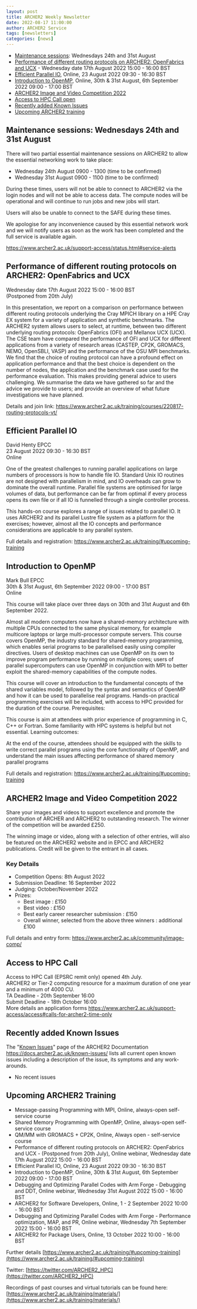 ```yaml
---
layout: post
title: ARCHER2 Weekly Newsletter
date: 2022-08-17 11:00:00
author: ARCHER2 Service
tags: [newsletters] 
categories: [news]
---
```


- [Maintenance sessions](#maintenance-sessions-wednesdays-24th-and-31st-august): Wednesdays 24th and 31st August
- [Performance of different routing protocols on ARCHER2: OpenFabrics and UCX](#performance-of-different-routing-protocols-on-archer2-openfabrics-and-ucx) -  Wednesday date 17th August 2022 15:00 - 16:00 BST
- [Efficient Parallel IO](#efficient-parallel-io), Online, 23 August 2022 09:30 - 16:30 BST
- [Introduction to OpenMP](#introduction-to-openmp), Online, 30th & 31st August, 6th September 2022 09:00 - 17:00 BST 
- [ARCHER2 Image and Video Competition 2022](#archer2-image-and-video-competition-2022)  
- [Access to HPC Call open](#access-to-hpc-call)
- [Recently added Known Issues](#recently-added-known-issues)
- [Upcoming ARCHER2 training](#upcoming-archer2-training)

<!--more-->
 
 
## Maintenance sessions: Wednesdays 24th and 31st August

There will two partial essential maintenance sessions on ARCHER2 to allow the essential networking work to take place:

- Wednesday 24th August 0900 - 1300 (time to be confirmed) 
- Wednesday 31st August  0900 - 1100 (time to be confirmed)

During these times, users will not be able to connect to ARCHER2 via the login nodes and will not be able to access data. The compute nodes will be operational and will continue to run jobs and new jobs will start.

Users will also be unable to connect to the SAFE during these times.

We apologise for any inconvenience caused by this essential network work and we will notify users as soon as the work has been completed and the full service is available again.

<https://www.archer2.ac.uk/support-access/status.html#service-alerts>


## Performance of different routing protocols on ARCHER2: OpenFabrics and UCX

 Wednesday date 17th August 2022 15:00 - 16:00 BST <br>
(Postponed from 20th July)

In this presentation, we report on a comparison on performance between different routing protocols underlying the Cray MPICH library on a HPE Cray EX system for a variety of application and synthetic benchmarks. The ARCHER2 system allows users to select, at runtime, between two different underlying routing protocols: OpenFabrics (OFI) and Mellanox UCX (UCX). The CSE team have compared the performance of OFI and UCX for different applications from a variety of research areas (CASTEP, CP2K, GROMACS, NEMO, OpenSBLI, VASP) and the performance of the OSU MPI benchmarks. We find that the choice of routing protocol can have a profound effect on application performance and that the best choice is dependent on the number of nodes, the application and the benchmark case used for the performance evaluation. This makes providing general advice to users challenging. We summarise the data we have gathered so far and the advice we provide to users; and provide an overview of what future investigations we have planned.

Details and join link: <https://www.archer2.ac.uk/training/courses/220817-routing-protocols-vt/>


## Efficient Parallel IO

David Henty EPCC<br>
23 August 2022 09:30 - 16:30 BST<br>
Online

One of the greatest challenges to running parallel applications on large numbers of processors is how to handle file IO. Standard Unix IO routines are not designed with parallelism in mind, and IO overheads can grow to dominate the overall runtime. Parallel file systems are optimised for large volumes of data, but performance can be far from optimal if every process opens its own file or if all IO is funnelled through a single controller process.

This hands-on course explores a range of issues related to parallel IO. It uses ARCHER2 and its parallel Lustre file system as a platform for the exercises; however, almost all the IO concepts and performance considerations are applicable to any parallel system.

Full details and registration: <https://www.archer2.ac.uk/training/#upcoming-training>



## Introduction to OpenMP

Mark Bull EPCC<br>
30th & 31st August, 6th September 2022 09:00 - 17:00 BST <br>
Online

This course will take place over three days on 30th and 31st August and 6th September 2022.

Almost all modern computers now have a shared-memory architecture with multiple CPUs connected to the same physical memory, for example multicore laptops or large multi-processor compute servers. This course covers OpenMP, the industry standard for shared-memory programming, which enables serial programs to be parallelised easily using compiler directives. Users of desktop machines can use OpenMP on its own to improve program performance by running on multiple cores; users of parallel supercomputers can use OpenMP in conjunction with MPI to better exploit the shared-memory capabilities of the compute nodes.

This course will cover an introduction to the fundamental concepts of the shared variables model, followed by the syntax and semantics of OpenMP and how it can be used to parallelise real programs. Hands-on practical programming exercises will be included, with access to HPC provided for the duration of the course.
Prerequisites:

This course is aim at attendees with prior experience of programming in C, C++ or Fortran. Some familiarity with HPC systems is helpful but not essential.
Learning outcomes:

At the end of the course, attendees should be equipped with the skills to write correct parallel programs using the core functionality of OpenMP, and understand the main issues affecting performance of shared memory parallel programs

Full details and registration: <https://www.archer2.ac.uk/training/#upcoming-training>


## ARCHER2 Image and Video Competition 2022 

Share your images and videos to support excellence and promote the contribution of ARCHER and ARCHER2 to outstanding research. The winner of the competition will be awarded £250.

The winning image or video, along with a selection of other entries, will also be featured on the ARCHER2 website and in EPCC and ARCHER2 publications. Credit will be given to the entrant in all cases.

### Key Details

- Competition Opens: 8th August 2022
- Submission Deadline: 16 September 2022
- Judging: October/November 2022
- Prizes:
    + Best image : £150
    + Best video : £150
    + Best early career researcher submission : £150
    + Overall winner, selected from the above three winners : additional £100

Full details and entry form: <https://www.archer2.ac.uk/community/image-comp/>


## Access to HPC Call 

Access to HPC Call (EPSRC remit only) opened 4th July.<br>
ARCHER2 or Tier-2 computing resource for a maximum duration of one year and a minimum of 4000 CU. <br>
TA Deadline - 20th September 16:00<br>
Submit Deadline - 18th October 16:00<br>
More details an application forms 
<https://www.archer2.ac.uk/support-access/access#calls-for-archer2-time-only>


## Recently added Known Issues
 
The "[Known Issues](https://docs.archer2.ac.uk/known-issues/)" page of the ARCHER2 Documentation
<https://docs.archer2.ac.uk/known-issues/>
lists all current open known issues including a description of the issue, its symptoms and any work-arounds.

- No recent issues


## Upcoming ARCHER2 Training

- Message-passing Programming with MPI, Online, always-open self-service course
- Shared Memory Programming with OpenMP, Online, always-open self-service course
- QM/MM with GROMACS + CP2K, Online, Always open - self-service course
- Performance of different routing protocols on ARCHER2: OpenFabrics and UCX - (Postponed from 20th July), Online webinar, Wednesday date 17th August 2022 15:00 - 16:00 BST 
- Efficient Parallel IO, Online, 23 August 2022 09:30 - 16:30 BST
- Introduction to OpenMP, Online, 30th & 31st August, 6th September 2022 09:00 - 17:00 BST 
- Debugging and Optimizing Parallel Codes with Arm Forge - Debugging and DDT, Online webinar, Wednesday 31st August 2022 15:00 - 16:00 BST
- ARCHER2 for Software Developers, Online, 1 - 2 September 2022 10:00 - 16:00 BST 
- Debugging and Optimizing Parallel Codes with Arm Forge - Performance optimization, MAP, and PR, Online webinar, Wednesday 7th September 2022 15:00 - 16:00 BST 
- ARCHER2 for Package Users, Online, 13 October 2022 10:00 - 16:00 BST



Further details [https://www.archer2.ac.uk/training/#upcoming-training](https://www.archer2.ac.uk/training/#upcoming-training)


Twitter: [https://twitter.com/ARCHER2_HPC](https://twitter.com/ARCHER2_HPC)

Recordings of past courses and virtual tutorials can be found here: [https://www.archer2.ac.uk/training/materials/](https://www.archer2.ac.uk/training/materials/)

